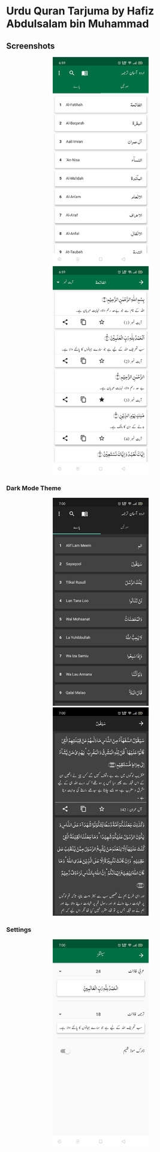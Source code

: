 # Urdu Quran Tarjuma by Hafiz Abdulsalam bin Muhammad


<h2>Screenshots</h2>

<p align="center">
  <img src="screenshots/screen1.jpg" alt="Surah" width="256">
  <img src="screenshots/screen2.jpg" width="256">
</p>







<h3> Dark Mode Theme </3>

<p align="center">
  <img src="screenshots/screen5.jpg" width="256">
  <img src="screenshots/screen4.jpg" width="256">
</p>










<h3> Settings </h3>

<p align="center">
  <img src="screenshots/screen3.jpg" width="256">
</p>
